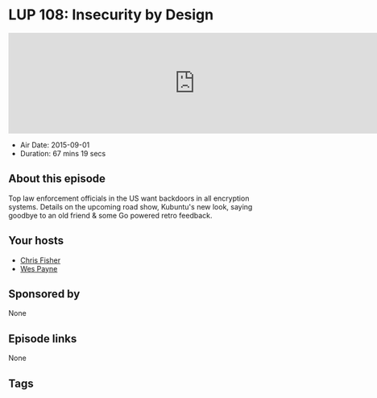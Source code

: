 # LUP 108: Insecurity by Design

<iframe src="https://player.fireside.fm/v2/RUkczH-V+E9syPEq5?theme=dark" width="740" height="200" frameborder="0" scrolling="no"></iframe>

* Air Date: 2015-09-01
* Duration: 67 mins 19 secs

## About this episode

Top law enforcement officials in the US want backdoors in all encryption systems. Details on the upcoming road show, Kubuntu's new look, saying goodbye to an old friend & some Go powered retro feedback.

## Your hosts
* [Chris Fisher](https://linuxunplugged.com/hosts/chrislas)
* [Wes Payne](https://linuxunplugged.com/hosts/wes)

## Sponsored by

None



## Episode links

None



## Tags

